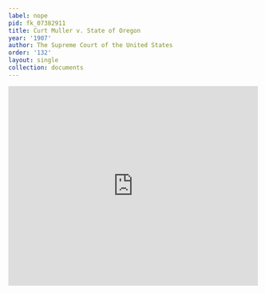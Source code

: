 ```yaml
---
label: nope
pid: fk_07382911
title: Curt Muller v. State of Oregon
year: '1907'
author: The Supreme Court of the United States
order: '132'
layout: single
collection: documents
---
```

<iframe src="https://northwestern.app.box.com/embed/s/hh4ukuxptvpmq0x4xtu1w961rjmjwsw7?sortColumn=date&view=list" width="500" height="400" frameborder="0" allowfullscreen webkitallowfullscreen msallowfullscreen></iframe>
